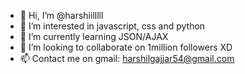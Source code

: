 - 👋 Hi, I’m @harshiilllll
- 👀 I’m interested in javascript, css and python
- 🌱 I’m currently learning JSON/AJAX
- 💞️ I’m looking to collaborate on 1million followers XD
- 📫 Contact me on gmail: harshilgajjar54@gmail.com

<!---
harshiilllll/harshiilllll is a ✨ special ✨ repository because its `README.md` (this file) appears on your GitHub profile.
You can click the Preview link to take a look at your changes.
--->

